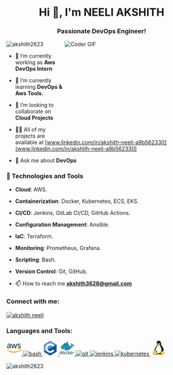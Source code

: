 <h1 align="center">Hi 👋, I'm NEELI AKSHITH</h1>
<h3 align="center">Passionate DevOps Engineer!</h3>
<img alt="Coder GIF" height=250 width=350 img align="right" src="https://images.squarespace-cdn.com/content/v1/5769fc401b631bab1addb2ab/1541580611624-TE64QGKRJG8SWAIUS7NS/ke17ZwdGBToddI8pDm48kPoswlzjSVMM-SxOp7CV59BZw-zPPgdn4jUwVcJE1ZvWQUxwkmyExglNqGp0IvTJZamWLI2zvYWH8K3-s_4yszcp2ryTI0HqTOaaUohrI8PI6FXy8c9PWtBlqAVlUS5izpdcIXDZqDYvprRqZ29Pw0o/coding-freak.gif" />
<p align="left"> <img src="https://komarev.com/ghpvc/?username=akshith2623&label=Profile%20views&color=0e75b6&style=flat" alt="akshith2623" /> </p>

- 🏢 I’m currently working as **Aws DevOps Intern**

- 📝 I’m currently learning **DevOps & Aws Tools.**

- 🌱 I’m looking to collaborate on **Cloud Projects**

- 👨‍💻 All of my projects are available at [www.linkedin.com/in/akshith-neeli-a9b562330](www.linkedin.com/in/akshith-neeli-a9b562330)

- 💬 Ask me about **DevOps**
### 🔧 Technologies and Tools

- **Cloud**: AWS.
- **Containerization**: Docker, Kubernetes, ECS, EKS.
- **CI/CD**: Jenkins, GitLab CI/CD, GitHub Actions.
- **Configuration Management**: Ansible.
- **IaC**: Terraform.
- **Monitoring**: Prometheus, Grafana.
- **Scripting**: Bash.
- **Version Control**: Git, GitHub.
  
- 📫 How to reach me **akshith3628@gmail.com**

<h3 align="left">Connect with me:</h3>
<p align="left">
<a href="https://linkedin.com/in/akshith neeli" target="blank"><img align="center" src="https://raw.githubusercontent.com/rahuldkjain/github-profile-readme-generator/master/src/images/icons/Social/linked-in-alt.svg" alt="akshith neeli" height="30" width="40" /></a>
</p>

<h3 align="left">Languages and Tools:</h3>
<p align="left"> <a href="https://aws.amazon.com" target="_blank" rel="noreferrer"> <img src="https://raw.githubusercontent.com/devicons/devicon/master/icons/amazonwebservices/amazonwebservices-original-wordmark.svg" alt="aws" width="40" height="40"/> </a> <a href="https://www.gnu.org/software/bash/" target="_blank" rel="noreferrer"> <img src="https://www.vectorlogo.zone/logos/gnu_bash/gnu_bash-icon.svg" alt="bash" width="40" height="40"/> </a> <a href="https://www.cprogramming.com/" target="_blank" rel="noreferrer"> <img src="https://raw.githubusercontent.com/devicons/devicon/master/icons/c/c-original.svg" alt="c" width="40" height="40"/> </a> <a href="https://www.docker.com/" target="_blank" rel="noreferrer"> <img src="https://raw.githubusercontent.com/devicons/devicon/master/icons/docker/docker-original-wordmark.svg" alt="docker" width="40" height="40"/> </a> <a href="https://git-scm.com/" target="_blank" rel="noreferrer"> <img src="https://www.vectorlogo.zone/logos/git-scm/git-scm-icon.svg" alt="git" width="40" height="40"/> </a> <a href="https://www.jenkins.io" target="_blank" rel="noreferrer"> <img src="https://www.vectorlogo.zone/logos/jenkins/jenkins-icon.svg" alt="jenkins" width="40" height="40"/> </a> <a href="https://kubernetes.io" target="_blank" rel="noreferrer"> <img src="https://www.vectorlogo.zone/logos/kubernetes/kubernetes-icon.svg" alt="kubernetes" width="40" height="40"/> </a> <a href="https://www.linux.org/" target="_blank" rel="noreferrer"> <img src="https://raw.githubusercontent.com/devicons/devicon/master/icons/linux/linux-original.svg" alt="linux" width="40" height="40"/> </a> </p>

<p><img align="center" src="https://github-readme-stats.vercel.app/api/top-langs?username=akshith2623&show_icons=true&locale=en&layout=compact" alt="akshith2623" /></p>


